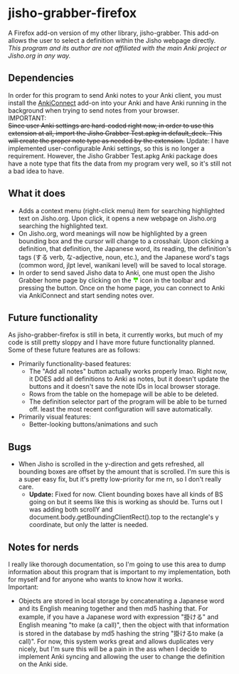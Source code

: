 # jisho-grabber-firefox
A Firefox add-on version of my other library, jisho-grabber. This add-on allows
the user to
select a definition within the Jisho webpage directly.  
*This program and its author are not affiliated with the main Anki project or*
*Jisho.org in any way.*

## Dependencies
In order for this program to send Anki notes to your Anki client, you must
install the [AnkiConnect](https://ankiweb.net/shared/info/2055492159) add-on
into your Anki and have Anki running in the background when trying to send
notes from your browser.  
IMPORTANT:  
~~Since user Anki settings are hard-coded right now, in order to use this
extension at all, import the Jisho Grabber Test.apkg in default_deck. This will
create the proper note type as needed by the extension.~~ Update: I have
implemented user-configurable Anki settings, so this is no longer a requirement.
However, the Jisho Grabber Test.apkg Anki package does have a note type that
fits the data from my program very well, so it's still not a bad idea to have.

## What it does
- Adds a context menu (right-click menu) item for searching highlighted text on
  Jisho.org. Upon click, it opens a new webpage on Jisho.org searching the
  highlighted text.
- On Jisho.org, word meanings will now be highlighted by a green bounding box
  and the cursor will change to a crosshair. Upon clicking a definition, that
  definition, the Japanese word, its reading, the definition's tags (する verb,
  な-adjective, noun, etc.), and the Japanese word's tags (common word, jlpt
  level, wanikani level) will be saved to local storage.
- In order to send saved Jisho data to Anki, one must open the Jisho Grabber
  home page by clicking on the
  <img src="./icons/jisho-grabber.svg" width="12" height="12"/> icon in the
  toolbar and pressing the button. Once on the home page, you can connect to
  Anki via AnkiConnect and start sending notes over.

## Future functionality
As jisho-grabber-firefox is still in beta, it currently works, but much of my
code is still pretty sloppy and I have more future functionality planned. Some
of these future features are as follows:
- Primarily functionality-based features:
  - The "Add all notes" button actually works properly lmao. Right now, it DOES
    add all definitions to Anki as notes, but it doesn't update the buttons and
    it doesn't save the note IDs in local browser storage.
  - Rows from the table on the homepage will be able to be deleted.
  - The definition selector part of the program will be able to be turned off.
    least the most recent configuration will save automatically.
- Primarily visual features:
  - Better-looking buttons/animations and such

## Bugs
- When Jisho is scrolled in the y-direction and gets refreshed, all bounding
  boxes are offset by the amount that is scrolled. I'm sure this is a super
  easy fix, but it's pretty low-priority for me rn, so I don't really care.
  - **Update:** Fixed for now. Client bounding boxes have all kinds of BS going on
    but it seems like this is working as should be. Turns out I was adding both
    scrollY and document.body.getBoundingClientRect().top to the rectangle's y
    coordinate, but only the latter is needed.

## Notes for nerds
I really like thorough documentation, so I'm going to use this area to dump
information about this program that is important to my implementation, both
for myself and for anyone who wants to know how it works.  
Important:
- Objects are stored in local storage by concatenating a Japanese word and its
  English meaning together and then md5 hashing that. For example, if you have
  a Japanese word with expression "掛ける" and English meaning "to make (a 
  call)", then the object with that information is stored in the database by
  md5 hashing the string "掛けるto make (a call)". For now, this system works
  great and allows duplicates very nicely, but I'm sure this will be a pain in
  the ass when I decide to implement Anki syncing and allowing the user to
  change the definition on the Anki side.